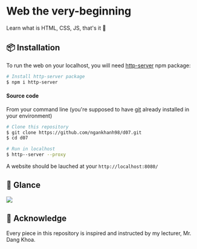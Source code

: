 # Web the very-beginning
Learn what is HTML, CSS, JS, that's it 🍌
## 📦 Installation
To run the web on your localhost, you will need [http-server](https://www.npmjs.com/package/http-server) npm package:
```bash
# Install http-server package 
$ npm i http-server
```
#### Source code
From your command line (you're supposed to have [git](https://git-scm.com/) already installed in your environment)
```bash
# Clone this repository
$ git clone https://github.com/ngankhanh98/d07.git
$ cd d07

# Run in localhost
$ http--server --proxy
```
A website should be lauched at your `http://localhost:8080/`

## 🥽 Glance
![](https://nndkhoa.github.io/ptudw/d07/dkhp.gif)
## 🙏 Acknowledge
Every piece in this repository is inspired and instructed by my lecturer, Mr. Dang Khoa.
